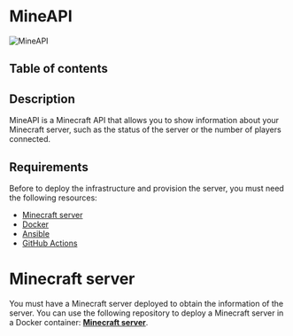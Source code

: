 # MineAPI

![MineAPI](https://repository-images.githubusercontent.com/643495698/fcd44add-fcf1-4469-bd15-b6b04113618b)

## Table of contents

## Description
MineAPI is a Minecraft API that allows you to show information about your Minecraft server, such as the status of the server or the number of players connected.

## Requirements
Before to deploy the infrastructure and provision the server, you must need the following resources:

- [Minecraft server](https://github.com/francisjgarcia/minecraft)
- [Docker](https://www.docker.com)
- [Ansible](https://www.ansible.com)
- [GitHub Actions](https://github.com/features/actions)

# Minecraft server
You must have a Minecraft server deployed to obtain the information of the server. You can use the following repository to deploy a Minecraft server in a Docker container: **[Minecraft server](https://github.com/francisjgarcia/minecraft)**.